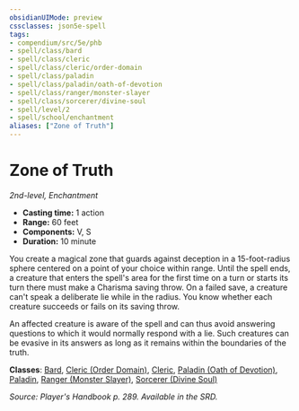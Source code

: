 ```yaml
---
obsidianUIMode: preview
cssclasses: json5e-spell
tags:
- compendium/src/5e/phb
- spell/class/bard
- spell/class/cleric
- spell/class/cleric/order-domain
- spell/class/paladin
- spell/class/paladin/oath-of-devotion
- spell/class/ranger/monster-slayer
- spell/class/sorcerer/divine-soul
- spell/level/2
- spell/school/enchantment
aliases: ["Zone of Truth"]
---
```

# Zone of Truth
*2nd-level, Enchantment*  

- **Casting time:** 1 action
- **Range:** 60 feet
- **Components:** V, S
- **Duration:** 10 minute

You create a magical zone that guards against deception in a 15-foot-radius sphere centered on a point of your choice within range. Until the spell ends, a creature that enters the spell's area for the first time on a turn or starts its turn there must make a Charisma saving throw. On a failed save, a creature can't speak a deliberate lie while in the radius. You know whether each creature succeeds or fails on its saving throw.

An affected creature is aware of the spell and can thus avoid answering questions to which it would normally respond with a lie. Such creatures can be evasive in its answers as long as it remains within the boundaries of the truth.

**Classes**: [Bard](bard.md), [Cleric (Order Domain)](cleric-order-domain-tce.md), [Cleric](cleric.md), [Paladin (Oath of Devotion)](paladin-oath-of-devotion.md), [Paladin](paladin.md), [Ranger (Monster Slayer)](ranger-monster-slayer-xge.md), [Sorcerer (Divine Soul)](sorcerer-divine-soul-xge.md)

*Source: Player's Handbook p. 289. Available in the SRD.*